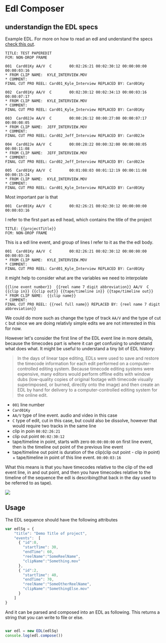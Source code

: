 # Edl Composer

## understandign the EDL specs
Example EDL. For more on how to read an edl and understand the specs [check this out](https://documentation.apple.com/en/finalcutpro/usermanual/index.html#chapter=96%26section=1%26tasks=true).

```
TITLE: TEST PAPEREDIT
FCM: NON-DROP FRAME

001  Card01Ky AA/V  C        00:02:26:21 00:02:30:12 00:00:00:00 00:00:03:16
* FROM CLIP NAME:  KYLE_INTERVIEW.MOV
* COMMENT:
FINAL CUT PRO REEL: Card01_Kyle_Interview REPLACED BY: Card01Ky

002  Card01Ky AA/V  C        00:02:30:12 00:02:34:13 00:00:03:16 00:00:07:17
* FROM CLIP NAME:  KYLE_INTERVIEW.MOV
* COMMENT:
FINAL CUT PRO REEL: Card01_Kyle_Interview REPLACED BY: Card01Ky

003  Card02Je AA/V  C        00:00:26:12 00:00:27:00 00:00:07:17 00:00:08:05
* FROM CLIP NAME:  JEFF_INTERVIEW.MOV
* COMMENT:
FINAL CUT PRO REEL: Card02_Jeff_Interview REPLACED BY: Card02Je

004  Card02Je AA/V  C        00:00:28:22 00:00:32:00 00:00:08:05 00:00:11:08
* FROM CLIP NAME:  JEFF_INTERVIEW.MOV
* COMMENT:
FINAL CUT PRO REEL: Card02_Jeff_Interview REPLACED BY: Card02Je

005  Card01Ky AA/V  C        00:01:08:03 00:01:12:19 00:00:11:08 00:00:15:24
* FROM CLIP NAME:  KYLE_INTERVIEW.MOV
* COMMENT:
FINAL CUT PRO REEL: Card01_Kyle_Interview REPLACED BY: Card01Ky
```


Most important par is that
```
001  Card01Ky AA/V  C        00:02:26:21 00:02:30:12 00:00:00:00 00:00:03:16
```



I refer to the first part as edl head, which contains the title of the project
```
TITLE: {{projectTitle}}
FCM: NON-DROP FRAME
```

This is a edl line event, and group of lines I refer to it as the the edl body.
```
001  Card01Ky AA/V  C        00:02:26:21 00:02:30:12 00:00:00:00 00:00:03:16
* FROM CLIP NAME:  KYLE_INTERVIEW.MOV
* COMMENT:
FINAL CUT PRO REEL: Card01_Kyle_Interview REPLACED BY: Card01Ky
```
it might help to consider what are the variables we need to interpolate

```
{{line event number}}  {{reel name 7 digit abbreviation}} AA/V  C   {{clip in}} {{clip out}} {{tape/timeline in}} {{tape/timeline out}}
* FROM CLIP NAME:  {{clip name}}
* COMMENT:
FINAL CUT PRO REEL: {{reel full name}} REPLACED BY: {reel name 7 digit abbreviation}}
```

We could do more such as change the type of track `AA/V` and the type of cut `C` but since we are doing relativly simple edits we are not interested in this for now.

However let's consider the first line of the EDL event line in more details, because the timecodes part is where it can get confusing to understand what does what. It might be useful to understand a tiny bit of EDL history:

>In the days of linear tape editing, EDLs were used to save and restore the timecode information for each edit performed on a computer-controlled editing system. Because timecode editing systems were expensive, many editors would perform offline edits with window dubs (low-quality copies of original footage with timecode visually superimposed, or burned, directly onto the
image) and then create an EDL by hand for delivery to a computer-controlled editing system for the online edit.



- `001` line number  
- `Card01Ky`
- `AA/V` type of line event. audio and video in this case
- `C` type of edit, cut in this case, but could also be dissolve, however that would require two tracks in the same line
-  clip in poin     `00:02:26:21`
- clip out point `00:02:30:12`
- tape/timeline in point, starts with zero `00:00:00:00`  on first line event, then is the timeline out point of the previous line event
- tape/timeline out point is duration of the clip(clip out point - clip in point) + tape/timeline in point of this line event. `00:00:03:16`

What this means is that you have timecodes relative to the clip of the edl event line, in and out point, and then you have timecodes relative to the timeline of the sequence the edl is describing(that back in the day used to be referred to as tape).

![](https://documentation.apple.com/en/finalcutpro/usermanual/Art/S03/S0323_ImportEDL3.png)


## Usage

The EDL sequence should have the following attributes

```javascript
var edlSq = {
    "title": "Demo Title of project",
    "events":  [
      { "id":0,
        "startTime": 30,
        "endTime": 60,
        "reelName":"SomeReelName",
        "clipName":"Something.mov"
      },
      { "id":2,
        "startTime": 40,
        "endTime": 70,
        "reelName":"SomeOtherReelName",
        "clipName":"SomethingElse.mov"
      }
    ]
}
```

And it can be parsed and composed into an EDL as following. This returns a string that you can write to file or else.

```javascript

var edl = new EDL(edlSq)
console.log(edl.compose())
```
